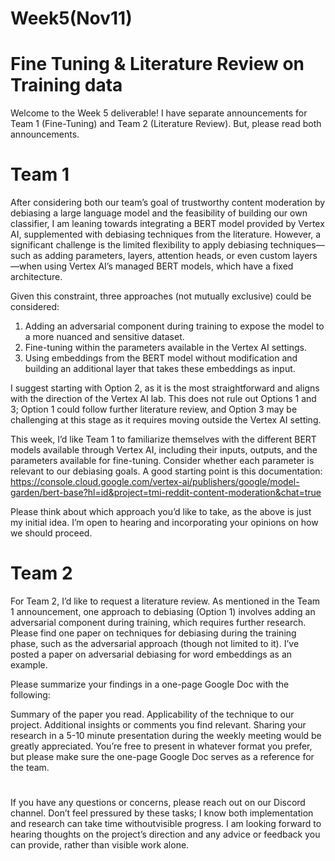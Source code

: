 # Week5(Nov11) 
# Fine Tuning & Literature Review on Training data

Welcome to the Week 5 deliverable! I have separate announcements for Team 1 (Fine-Tuning) and Team 2 (Literature Review). But, please read both announcements.

# Team 1

After considering both our team’s goal of trustworthy content moderation by debiasing a large language model and the feasibility of building our own classifier, I am leaning towards integrating a BERT model provided by Vertex AI, supplemented with debiasing techniques from the literature. However, a significant challenge is the limited flexibility to apply debiasing techniques—such as adding parameters, layers, attention heads, or even custom layers—when using Vertex AI’s managed BERT models, which have a fixed architecture.

Given this constraint, three approaches (not mutually exclusive) could be considered:

1) Adding an adversarial component during training to expose the model to a more nuanced and sensitive dataset.
2) Fine-tuning within the parameters available in the Vertex AI settings.
3) Using embeddings from the BERT model without modification and building an additional layer that takes these embeddings as input.

I suggest starting with Option 2, as it is the most straightforward and aligns with the direction of the Vertex AI lab. This does not rule out Options 1 and 3; Option 1 could follow further literature review, and Option 3 may be challenging at this stage as it requires moving outside the Vertex AI setting.

This week, I’d like Team 1 to familiarize themselves with the different BERT models available through Vertex AI, including their inputs, outputs, and the parameters available for fine-tuning. Consider whether each parameter is relevant to our debiasing goals. A good starting point is this documentation: https://console.cloud.google.com/vertex-ai/publishers/google/model-garden/bert-base?hl=id&project=tmi-reddit-content-moderation&chat=true

Please think about which approach you’d like to take, as the above is just my initial idea. I’m open to hearing and incorporating your opinions on how we should proceed.

# Team 2 

For Team 2, I’d like to request a literature review. As mentioned in the Team 1 announcement, one approach to debiasing (Option 1) involves adding an adversarial component during training, which requires further research. Please find one paper on techniques for debiasing during the training phase, such as the adversarial approach (though not limited to it). I’ve posted a paper on adversarial debiasing for word embeddings as an example.

Please summarize your findings in a one-page Google Doc with the following:

Summary of the paper you read.
Applicability of the technique to our project.
Additional insights or comments you find relevant.
Sharing your research in a 5-10 minute presentation during the weekly meeting would be greatly appreciated. You’re free to present in whatever format you prefer, but please make sure the one-page Google Doc serves as a reference for the team.

# 

If you have any questions or concerns, please reach out on our Discord channel. Don’t feel pressured by these tasks; I know  both implementation and research can take time withoutvisible progress. I am looking forward to hearing thoughts on the project’s direction and any advice or feedback you can provide, rather than visible work alone.

